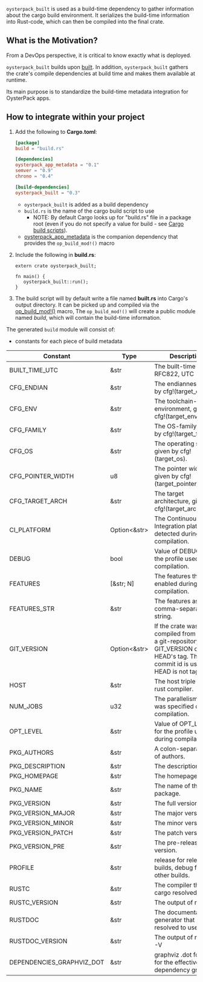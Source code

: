 `oysterpack_built` is used as a build-time dependency to gather information about the cargo build
environment. It serializes the build-time information into Rust-code, which can then be compiled
into the final crate.

## What is the Motivation?
From a DevOps perspective, it is critical to know exactly what is deployed.

`oysterpack_built` builds upon [built](https://crates.io/crates/built). In addition, `oysterpack_built`
gathers the crate's compile dependencies at build time and makes them available at runtime.

Its main purpose is to standardize the build-time metadata integration for OysterPack apps.

## How to integrate within your project

1. Add the following to **Cargo.toml**:

   ```toml
   [package]
   build = "build.rs"

   [dependencies]
   oysterpack_app_metadata = "0.1"
   semver = "0.9"
   chrono = "0.4"

   [build-dependencies]
   oysterpack_built = "0.3"
   ```
   - `oysterpack_built` is added as a build dependency
   - `build.rs` is the name of the cargo build script to use
      - NOTE: By default Cargo looks up for "build.rs" file in a package root (even if you do
        not specify a value for build - see [Cargo build scripts](https://doc.rust-lang.org/cargo/reference/build-scripts.html)).
   - [oysterpack_app_metadata](https://crates.io/crates/oysterpack_app_metadata) is the companion dependency
     that provides the `op_build_mod!()` macro

2. Include the following in **build.rs**:

   ```ignore
   extern crate oysterpack_built;

   fn main() {
      oysterpack_built::run();
   }
   ```

3. The build script will by default write a file named **built.rs** into Cargo's output directory.
   It can be picked up and compiled via the [op_build_mod!()](https://docs.rs/oysterpack_built/latest/oysterpack_app_metadata/macro.op_build_mod.html) macro,
   The `op_build_mod!()` will create a public module named *build*, which will contain the build-time
   information.

The generated `build` module will consist of:
- constants for each piece of build metadata

Constant | Type | Description
-------- | ---- | -----------
BUILT_TIME_UTC|&str|The built-time in RFC822, UTC
CFG_ENDIAN|&str|The endianness, given by cfg!(target_endian).
CFG_ENV|&str|The toolchain-environment, given by cfg!(target_env).
CFG_FAMILY|&str|The OS-family, given by cfg!(target_family).
CFG_OS|&str|The operating system, given by cfg!(target_os).
CFG_POINTER_WIDTH|u8|The pointer width, given by cfg!(target_pointer_width).
CFG_TARGET_ARCH|&str|The target architecture, given by cfg!(target_arch).
CI_PLATFORM|Option<&str>|The Continuous Integration platform detected during compilation.
DEBUG|bool|Value of DEBUG for the profile used during compilation.
FEATURES|\[&str; N\]|The features that were enabled during compilation.
FEATURES_STR|&str|The features as a comma-separated string.
GIT_VERSION|Option<&str>|If the crate was compiled from within a git-repository, GIT_VERSION contains HEAD's tag. The short commit id is used if HEAD is not tagged.
HOST|&str|The host triple of the rust compiler.
NUM_JOBS|u32|The parallelism that was specified during compilation.
OPT_LEVEL|&str|Value of OPT_LEVEL for the profile used during compilation.
PKG_AUTHORS|&str|A colon-separated list of authors.
PKG_DESCRIPTION|&str|The description.
PKG_HOMEPAGE|&str|The homepage.
PKG_NAME|&str|The name of the package.
PKG_VERSION|&str|The full version.
PKG_VERSION_MAJOR|&str|The major version.
PKG_VERSION_MINOR|&str|The minor version.
PKG_VERSION_PATCH|&str|The patch version.
PKG_VERSION_PRE|&str|The pre-release version.
PROFILE|&str|release for release builds, debug for other builds.
RUSTC|&str|The compiler that cargo resolved to use.
RUSTC_VERSION|&str|The output of rustc -V
RUSTDOC|&str|The documentation generator that cargo resolved to use.
RUSTDOC_VERSION|&str|The output of rustdoc -V
DEPENDENCIES_GRAPHVIZ_DOT|&str|graphviz .dot format for the effective dependency graph